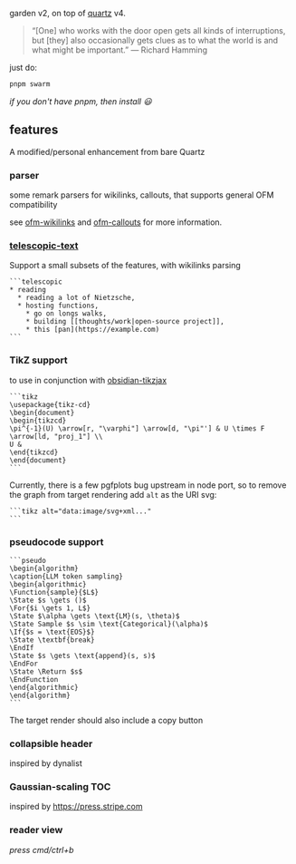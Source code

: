 garden v2, on top of [quartz](https://quartz.jzhao.xyz/) v4.

> “[One] who works with the door open gets all kinds of interruptions, but [they] also occasionally gets clues as to what the world is and what might be important.” — Richard Hamming

just do:

```bash
pnpm swarm
```

_if you don't have pnpm, then install 😃_

## features

A modified/personal enhancement from bare Quartz

### parser

some remark parsers for wikilinks, callouts, that supports general OFM compatibility

see [ofm-wikilinks](./quartz/extensions/micromark-extension-ofm-wikilinks/) and [ofm-callouts](./quartz/extensions/micromark-extension-ofm-callouts/) for more information.

### [telescopic-text](https://github.com/jackyzha0/telescopic-text)

Support a small subsets of the features, with wikilinks parsing

````
```telescopic
* reading
  * reading a lot of Nietzsche,
  * hosting functions,
    * go on longs walks,
    * building [[thoughts/work|open-source project]],
    * this [pan](https://example.com)
```
````

### TikZ support

to use in conjunction with [obsidian-tikzjax](https://github.com/artisticat1/obsidian-tikzjax/)

````
```tikz
\usepackage{tikz-cd}
\begin{document}
\begin{tikzcd}
\pi^{-1}(U) \arrow[r, "\varphi"] \arrow[d, "\pi"'] & U \times F \arrow[ld, "proj_1"] \\
U &
\end{tikzcd}
\end{document}
```
````

Currently, there is a few pgfplots bug upstream in node port, so to remove the graph from target rendering add `alt` as the URI svg:

````
```tikz alt="data:image/svg+xml..."
```
````

### pseudocode support

````
```pseudo
\begin{algorithm}
\caption{LLM token sampling}
\begin{algorithmic}
\Function{sample}{$L$}
\State $s \gets ()$
\For{$i \gets 1, L$}
\State $\alpha \gets \text{LM}(s, \theta)$
\State Sample $s \sim \text{Categorical}(\alpha)$
\If{$s = \text{EOS}$}
\State \textbf{break}
\EndIf
\State $s \gets \text{append}(s, s)$
\EndFor
\State \Return $s$
\EndFunction
\end{algorithmic}
\end{algorithm}
```
````

The target render should also include a copy button

### collapsible header

inspired by dynalist

### Gaussian-scaling TOC

inspired by https://press.stripe.com

### reader view

_press cmd/ctrl+b_
